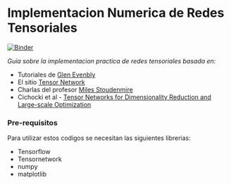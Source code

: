 # Implementacion Numerica de Redes Tensoriales

[![Binder](https://mybinder.org/badge_logo.svg)](https://mybinder.org/v2/gh/Dalperdomoe/Redes-Tensoriales/master)

_Guia sobre la implementacion practica de redes tensoriales basada en:_

-  Tutoriales de [Glen Evenbly](https://www.tensors.net/)
-  El sitio [Tensor Network](https://tensornetwork.org/)
-  Charlas del profesor [Miles Stoudenmire](http://scgp.stonybrook.edu/video_portal/video.php?id=3490)
-  Cichocki et al - [Tensor Networks for Dimensionality Reduction and Large-scale Optimization](https://www.nowpublishers.com/article/Details/MAL-059)

### Pre-requisitos

Para utilizar estos codigos se necesitan las siguientes librerias:

-  Tensorflow
-  Tensornetwork
-  numpy
-  matplotlib

